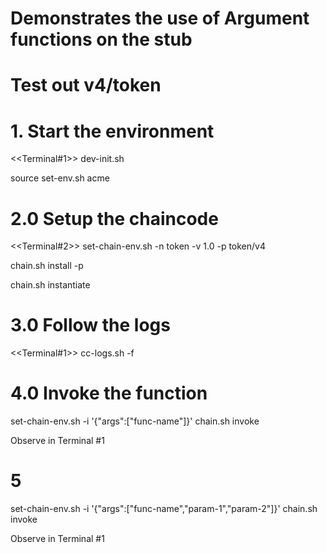 # Demonstrates the use of Argument functions on the stub

Test out v4/token
=================

# 1. Start the environment
<<Terminal#1>>
dev-init.sh

source set-env.sh acme

# 2.0 Setup the chaincode
<<Terminal#2>>
set-chain-env.sh   -n token   -v 1.0   -p token/v4

chain.sh install -p

chain.sh instantiate 

# 3.0 Follow the logs

<<Terminal#1>>
cc-logs.sh -f


# 4.0 Invoke the function
set-chain-env.sh   -i    '{"args":["func-name"]}'
chain.sh   invoke

Observe in Terminal #1

# 5
set-chain-env.sh   -i    '{"args":["func-name","param-1","param-2"]}'
chain.sh   invoke

Observe in Terminal #1


